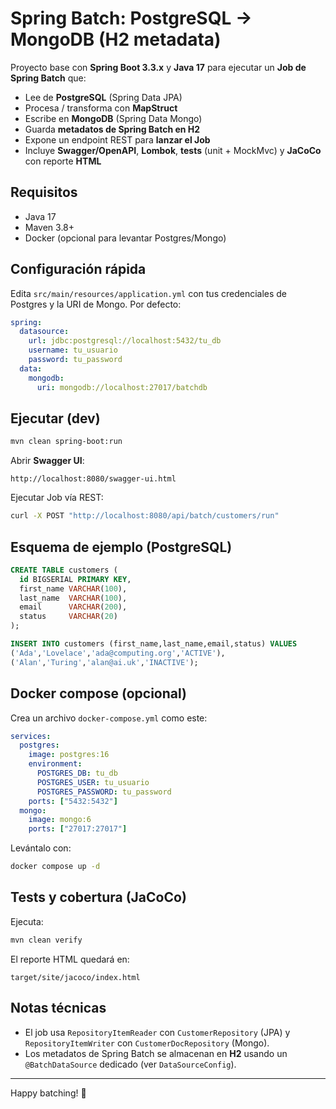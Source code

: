 # Spring Batch: PostgreSQL → MongoDB (H2 metadata)

Proyecto base con **Spring Boot 3.3.x** y **Java 17** para ejecutar un **Job de Spring Batch** que:
- Lee de **PostgreSQL** (Spring Data JPA)
- Procesa / transforma con **MapStruct**
- Escribe en **MongoDB** (Spring Data Mongo)
- Guarda **metadatos de Spring Batch en H2**
- Expone un endpoint REST para **lanzar el Job**
- Incluye **Swagger/OpenAPI**, **Lombok**, **tests** (unit + MockMvc) y **JaCoCo** con reporte **HTML**

## Requisitos
- Java 17
- Maven 3.8+
- Docker (opcional para levantar Postgres/Mongo)
  
## Configuración rápida
Edita `src/main/resources/application.yml` con tus credenciales de Postgres y la URI de Mongo.
Por defecto:
```yaml
spring:
  datasource:
    url: jdbc:postgresql://localhost:5432/tu_db
    username: tu_usuario
    password: tu_password
  data:
    mongodb:
      uri: mongodb://localhost:27017/batchdb
```

## Ejecutar (dev)
```bash
mvn clean spring-boot:run
```

Abrir **Swagger UI**:
```
http://localhost:8080/swagger-ui.html
```

Ejecutar Job vía REST:
```bash
curl -X POST "http://localhost:8080/api/batch/customers/run"
```

## Esquema de ejemplo (PostgreSQL)
```sql
CREATE TABLE customers (
  id BIGSERIAL PRIMARY KEY,
  first_name VARCHAR(100),
  last_name  VARCHAR(100),
  email      VARCHAR(200),
  status     VARCHAR(20)
);

INSERT INTO customers (first_name,last_name,email,status) VALUES
('Ada','Lovelace','ada@computing.org','ACTIVE'),
('Alan','Turing','alan@ai.uk','INACTIVE');
```

## Docker compose (opcional)
Crea un archivo `docker-compose.yml` como este:
```yaml
services:
  postgres:
    image: postgres:16
    environment:
      POSTGRES_DB: tu_db
      POSTGRES_USER: tu_usuario
      POSTGRES_PASSWORD: tu_password
    ports: ["5432:5432"]
  mongo:
    image: mongo:6
    ports: ["27017:27017"]
```
Levántalo con:
```bash
docker compose up -d
```

## Tests y cobertura (JaCoCo)
Ejecuta:
```bash
mvn clean verify
```
El reporte HTML quedará en:
```
target/site/jacoco/index.html
```

## Notas técnicas
- El job usa `RepositoryItemReader` con `CustomerRepository` (JPA) y `RepositoryItemWriter` con `CustomerDocRepository` (Mongo).
- Los metadatos de Spring Batch se almacenan en **H2** usando un `@BatchDataSource` dedicado (ver `DataSourceConfig`).

---
Happy batching! 🚀
